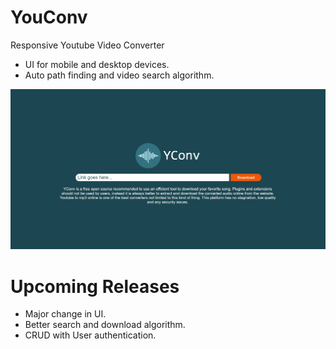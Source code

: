 # YouConv
Responsive Youtube Video Converter
- UI for mobile and desktop devices.
- Auto path finding and video search algorithm.

![preview](/static/images/preview1.png)

# Upcoming Releases
- Major change in UI.
- Better search and download algorithm.
- CRUD with User authentication.

